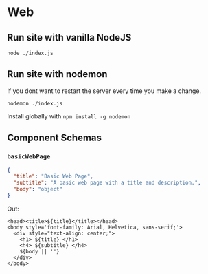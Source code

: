 # Web
## Run site with vanilla NodeJS
```
node ./index.js
```

## Run site with nodemon
If you dont want to restart the server every time you make a change.
```
nodemon ./index.js
```

Install globally with `npm install -g nodemon`

## Component Schemas
### `basicWebPage`
```json
{
  "title": "Basic Web Page",
  "subtitle": "A basic web page with a title and description.",
  "body": "object"
}
```
Out:
```
<head><title>${title}</title></head>
<body style='font-family: Arial, Helvetica, sans-serif;'>
  <div style="text-align: center;">
    <h1> ${title} </h1>
    <h4> ${subtitle} </h4>
    ${body || ''}
  </div>
</body>
```

<!--
# Run bundled site with nginx
```
.\nginx.exe -g "daemon off;"
```
-->